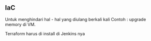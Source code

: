 ## IaC
Untuk menghindari hal - hal yang diulang berkali kali
Contoh : upgrade memory di VM. 

Terraform harus di install di Jenkins nya


